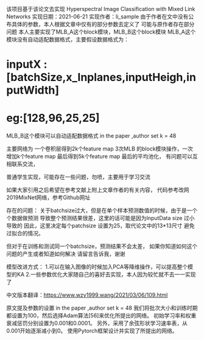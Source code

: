 该项目基于该论文去实现
Hyperspectral Image Classification with Mixed Link Networks
实现日期：2021-06-21
实现作者：li_sample
由于作者在文中没有公布具体的参数，本人根据文章中仅有的部分参数去定义了
可能与原作者存在部分问题
本人主要实现了MLB_A这个block模块，MLB_B这个block模块
MLB_A这个模块没有自动适配数据格式，主要假设数据格式为：
# inputX : [batchSize,x_Inplanes,inputHeigh,inputWidth]
# eg:[128,96,25,25]
MLB_B这个模块可以自动适配数据格式
in the paper ,author set k = 48

主要网络为
一个卷积层得到2k个feature map
3次MLB 的block模块操作，一次增加k个feature map
最后得到5k个feature map
最后的平均池化，
有问题可以互相联系交流，

普通学生实现，可能存在一些问题，勿喷，主要用于学习交流

如果大家引用之后希望在参考文献上附上文章作者的有关内容，
代码参考改网2019MixNet网络，参考Github网址

存在的问题：
关于batchsize过大，但是在单个样本预测数值的时候，由于是一个个数据做预测
导致整个预测结果很差，这里的话可能是因为InputData size 过小导致的
因此，这里决定每个patchsize 设置为25，取代论文中的13*13尺寸
避免过拟合的情况。

但对于在训练和测试同一个batchsize，预测结果不会太差，
如果你知道如何这个问题的产生或者知道如何解决
请留言告诉我，谢谢

模型改进方式：
1.可以在输入图像的时候加入PCA等降维操作，可以提高整个模型的KA
2.一些参数优化大家随自己的喜好去实现，本人因为较忙就不去一一实现了

中文版本翻译：https://www.wzy1999.wang/2021/03/06/109.html

原文提及参数的设置
in the paper ,author set k = 48
我们将批次大小和训练时期都设置为100，然后选择Adam算法[56]来优化所提出的网络。
初始学习率和权重衰减惩罚分别设置为0.001和0.0001。
另外，采用了余弦形状学习速率表，从0.001开始逐渐减小到0。
使用Pytorch框架设计并实现了所提出的网络。
